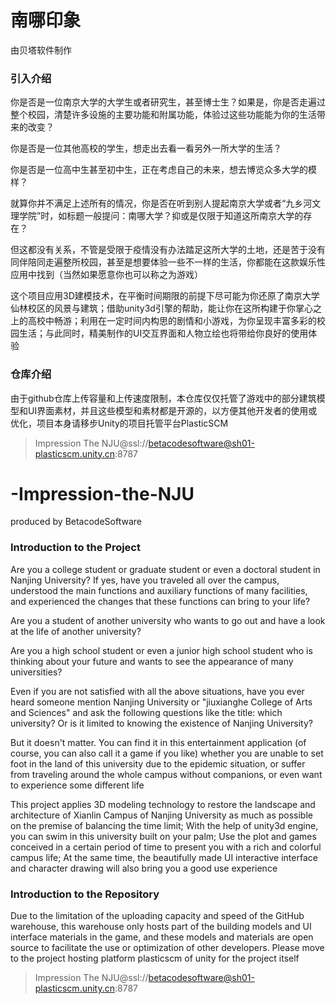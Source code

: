 # 南哪印象

由贝塔软件制作

### 引入介绍

你是否是一位南京大学的大学生或者研究生，甚至博士生？如果是，你是否走遍过整个校园，清楚许多设施的主要功能和附属功能，体验过这些功能能为你的生活带来的改变？

你是否是一位其他高校的学生，想走出去看一看另外一所大学的生活？

你是否是一位高中生甚至初中生，正在考虑自己的未来，想去博览众多大学的模样？

就算你并不满足上述所有的情况，你是否在听到别人提起南京大学或者“九乡河文理学院”时，如标题一般提问：南哪大学？抑或是仅限于知道这所南京大学的存在？

但这都没有关系，不管是受限于疫情没有办法踏足这所大学的土地，还是苦于没有同伴陪同走遍整所校园，甚至是想要体验一些不一样的生活，你都能在这款娱乐性应用中找到（当然如果愿意你也可以称之为游戏）

这个项目应用3D建模技术，在平衡时间期限的前提下尽可能为你还原了南京大学仙林校区的风景与建筑；借助unity3d引擎的帮助，能让你在这所构建于你掌心之上的高校中畅游；利用在一定时间内构思的剧情和小游戏，为你呈现丰富多彩的校园生活；与此同时，精美制作的UI交互界面和人物立绘也将带给你良好的使用体验

### 仓库介绍

由于github仓库上传容量和上传速度限制，本仓库仅仅托管了游戏中的部分建筑模型和UI界面素材，并且这些模型和素材都是开源的，以方便其他开发者的使用或优化，项目本身请移步Unity的项目托管平台PlasticSCM

> Impression The NJU@ssl://betacodesoftware@sh01-plasticscm.unity.cn:8787





# -Impression-the-NJU

produced by BetacodeSoftware

### Introduction to the Project

Are you a college student or graduate student or even a doctoral student in Nanjing University? If yes, have you traveled all over the campus, understood the main functions and auxiliary functions of many facilities, and experienced the changes that these functions can bring to your life?

Are you a student of another university who wants to go out and have a look at the life of another university?

Are you a high school student or even a junior high school student who is thinking about your future and wants to see the appearance of many universities?

Even if you are not satisfied with all the above situations, have you ever heard someone mention Nanjing University or "jiuxianghe College of Arts and Sciences" and ask the following questions like the title: which university? Or is it limited to knowing the existence of Nanjing University?

But it doesn't matter. You can find it in this entertainment application (of course, you can also call it a game if you like) whether you are unable to set foot in the land of this university due to the epidemic situation, or suffer from traveling around the whole campus without companions, or even want to experience some different life

This project applies 3D modeling technology to restore the landscape and architecture of Xianlin Campus of Nanjing University as much as possible on the premise of balancing the time limit; With the help of unity3d engine, you can swim in this university built on your palm; Use the plot and games conceived in a certain period of time to present you with a rich and colorful campus life; At the same time, the beautifully made UI interactive interface and character drawing will also bring you a good use experience

### Introduction to the Repository

Due to the limitation of the uploading capacity and speed of the GitHub warehouse, this warehouse only hosts part of the building models and UI interface materials in the game, and these models and materials are open source to facilitate the use or optimization of other developers. Please move to the project hosting platform plasticscm of unity for the project itself

> Impression The NJU@ssl://betacodesoftware@sh01-plasticscm.unity.cn:8787
